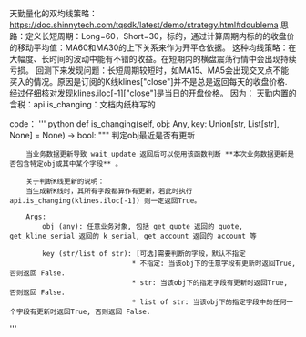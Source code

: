 天勤量化的双均线策略：https://doc.shinnytech.com/tqsdk/latest/demo/strategy.html#doublema
思路：定义长短周期：Long=60，Short=30，标的，通过计算周期内标的的收盘价的移动平均值：MA60和MA30的上下关系来作为开平仓依据。
这种均线策略：在大幅度、长时间的波动中能有不错的收益。在短期内的横盘震荡行情中会出现持续亏损。
回测下来发现问题：长短周期较短时，如MA15、MA5会出现交叉点不能买入的情况。原因是订阅的K线klines["close"]并不是总是返回每天的收盘价格.
经过仔细核对发现klines.iloc[-1]["close"]是当日的开盘价格。 因为： 天勤内置的含税：api.is_changing：文档内纸样写的

code：
''' python
def is_changing(self, obj: Any, key: Union[str, List[str], None] = None) -> bool:
        """
        判定obj最近是否有更新

        当业务数据更新导致 wait_update 返回后可以使用该函数判断 **本次业务数据更新是否包含特定obj或其中某个字段** 。

        关于判断K线更新的说明：
        当生成新K线时，其所有字段都算作有更新，若此时执行 api.is_changing(klines.iloc[-1]) 则一定返回True。

        Args:
            obj (any): 任意业务对象, 包括 get_quote 返回的 quote, get_kline_serial 返回的 k_serial, get_account 返回的 account 等

            key (str/list of str): [可选]需要判断的字段，默认不指定
                                  * 不指定: 当该obj下的任意字段有更新时返回True, 否则返回 False.
                                  * str: 当该obj下的指定字段有更新时返回True, 否则返回 False.
                                  * list of str: 当该obj下的指定字段中的任何一个字段有更新时返回True, 否则返回 False.
'''

